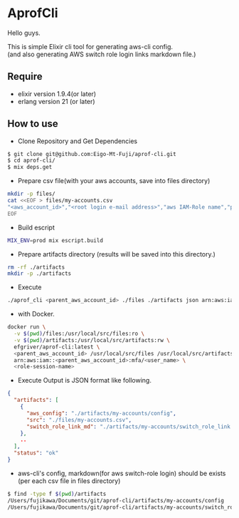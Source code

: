# AprofCli

Hello guys.

This is simple Elixir cli tool for generating aws-cli config.<br/>
(and also generating AWS switch role login links markdown file.)

## Require 

* elixir version 1.9.4(or later)
* erlang version 21 (or later)

## How to use

* Clone Repository and Get Dependencies 

```bash
$ git clone git@github.com:Eigo-Mt-Fuji/aprof-cli.git
$ cd aprof-cli/
$ mix deps.get
```

* Prepare csv file(with your aws accounts, save into files directory)

```bash
mkdir -p files/
cat <<EOF > files/my-accounts.csv
"<aws_account_id>","<root login e-mail address>","aws IAM-Role name","profile name(aws-cli )","display name(for browser)"
EOF
```

* Build escript

```bash
MIX_ENV=prod mix escript.build
```

* Prepare artifacts directory (results will be saved into this directory.)

```bash
rm -rf ./artifacts
mkdir -p ./artifacts
```

* Execute

```bash
./aprof_cli <parent_aws_account_id> ./files ./artifacts json arn:aws:iam::<parenparent_aws_account_idt_account_id>:mfa/<user_name> <role_session_name>
```

  - with Docker.

```bash
docker run \
  -v $(pwd)/files:/usr/local/src/files:ro \
  -v $(pwd)/artifacts:/usr/local/src/artifacts:rw \
  efgriver/aprof-cli:latest \
  <parent_aws_account_id> /usr/local/src/files /usr/local/src/artifacts <aws-cli default output format(e.g. json)>\
  arn:aws:iam::<parent_aws_account_id>:mfa/<user_name> \
  <role-session-name>
```

* Execute Output is JSON format like following.

```json
{
  "artifacts": [
    {
      "aws_config": "./artifacts/my-accounts/config",
      "src": "./files/my-accounts.csv",
      "switch_role_link_md": "./artifacts/my-accounts/switch_role_link.md"
    },
    ..
  ],
  "status": "ok"
}
```

* aws-cli's config, markdown(for aws switch-role login) should be exists (per each csv file in files directory)

```bash
$ find -type f $(pwd)/artifacts
/Users/fujikawa/Documents/git/aprof-cli/artifacts/my-accounts/config
/Users/fujikawa/Documents/git/aprof-cli/artifacts/my-accounts/switch_role_link.md
```


